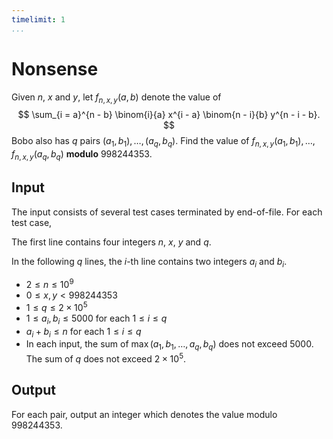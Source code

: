 ```yaml
---
timelimit: 1
...
```


# Nonsense

Given $n$, $x$ and $y$, let $f_{n, x, y}(a, b)$ denote the value of
$$
\sum_{i = a}^{n - b} \binom{i}{a} x^{i - a} \binom{n - i}{b} y^{n - i - b}.
$$
Bobo also has $q$ pairs $(a_1, b_1), \dots, (a_q, b_q)$. Find the value of $f_{n, x, y}(a_1, b_1), \dots, f_{n, x, y}(a_q, b_q)$ **modulo** $998244353$.

## Input

The input consists of several test cases terminated by end-of-file. For each test case,

The first line contains four integers $n$, $x$, $y$ and $q$.

In the following $q$ lines, the $i$-th line contains two integers $a_i$ and $b_i$.

* $2 \leq n \leq 10^9$
* $0 \leq x, y < 998244353$
* $1 \leq q \leq 2 \times 10^5$
* $1 \leq a_i, b_i \leq 5000$ for each $1 \leq i \leq q$
* $a_i + b_i \leq n$ for each $1 \leq i \leq q$
* In each input, the sum of $\max(a_1, b_1, \dots, a_q, b_q)$ does not exceed $5000$.  The sum of $q$ does not exceed $2 \times 10^5$.

## Output

For each pair, output an integer which denotes the value modulo $998244353$.

<!--SAMPLES-->
